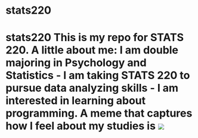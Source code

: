 # stats220
# stats220  This is my repo for STATS 220.   A little about me: I am double majoring in Psychology and Statistics - I am taking STATS 220 to pursue data analyzing skills - I am interested in learning about programming.  A meme that captures how I feel about my studies is ![](https://i.pinimg.com/originals/a8/09/94/a8099418b2137e113c808fff5df2dc2a.gif)
